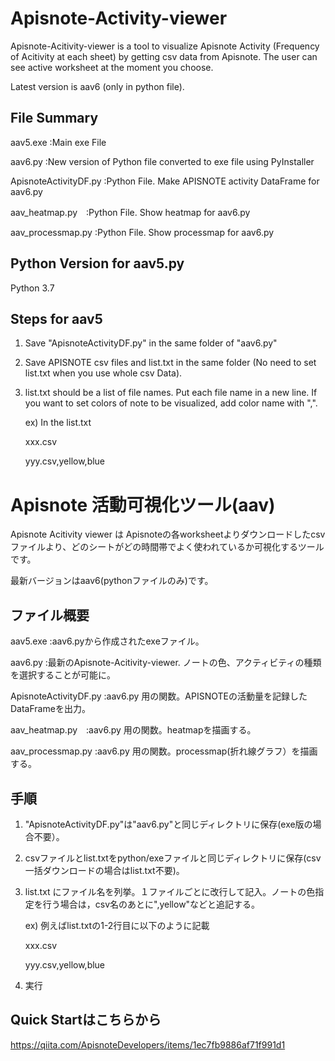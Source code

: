 # Apisnote-Activity-viewer
Apisnote-Acitivity-viewer is a tool to visualize Apisnote Activity (Frequency of Acitivity at each sheet) by getting csv data from Apisnote. The user can see active worksheet at the moment you choose.

Latest version is aav6 (only in python file). 


## File Summary
  aav5.exe   :Main exe File
  
  aav6.py    :New version of Python file converted to exe file using PyInstaller 
  
  ApisnoteActivityDF.py :Python File. Make APISNOTE activity DataFrame for aav6.py

  aav_heatmap.py　:Python File. Show heatmap for aav6.py

  aav_processmap.py :Python File. Show processmap for aav6.py


## Python Version for aav5.py
  Python 3.7

## Steps for aav5
1) Save "ApisnoteActivityDF.py" in the same folder of "aav6.py"
2) Save APISNOTE csv files and list.txt in the same folder (No need to set list.txt when you use whole csv Data).
3) list.txt should be a list of file names. Put each file name in a new line. If you want to set colors of note to be visualized, add color name with ",".

   ex) In the list.txt
    
    xxx.csv
    
    yyy.csv,yellow,blue

# Apisnote 活動可視化ツール(aav)
Apisnote Acitivity viewer は Apisnoteの各worksheetよりダウンロードしたcsvファイルより、どのシートがどの時間帯でよく使われているか可視化するツールです。

最新バージョンはaav6(pythonファイルのみ)です。


## ファイル概要
  aav5.exe   :aav6.pyから作成されたexeファイル。
 
  aav6.py    :最新のApisnote-Acitivity-viewer. ノートの色、アクティビティの種類を選択することが可能に。
 
  ApisnoteActivityDF.py :aav6.py 用の関数。APISNOTEの活動量を記録したDataFrameを出力。

  aav_heatmap.py　:aav6.py 用の関数。heatmapを描画する。

  aav_processmap.py :aav6.py 用の関数。processmap(折れ線グラフ）を描画する。

## 手順
1) "ApisnoteActivityDF.py"は"aav6.py"と同じディレクトリに保存(exe版の場合不要）。
2) csvファイルとlist.txtをpython/exeファイルと同じディレクトリに保存(csv一括ダウンロードの場合はlist.txt不要)。
3) list.txt にファイル名を列挙。１ファイルごとに改行して記入。ノートの色指定を行う場合は，csv名のあとに",yellow"などと追記する。

   ex) 例えばlist.txtの1-2行目に以下のように記載
   
      xxx.csv
      
      yyy.csv,yellow,blue
4) 実行

## Quick Startはこちらから
https://qiita.com/ApisnoteDevelopers/items/1ec7fb9886af71f991d1

